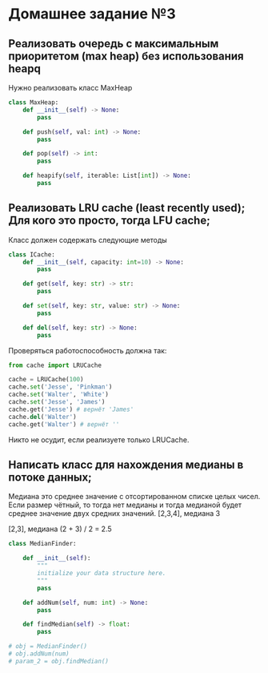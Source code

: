 # Домашнее задание №3

## Реализовать очередь с максимальным приоритетом (max heap) без использования heapq
Нужно реализовать класс MaxHeap
```python
class MaxHeap:
    def __init__(self) -> None:
        pass

    def push(self, val: int) -> None:
        pass

    def pop(self) -> int:
        pass

    def heapify(self, iterable: List[int]) -> None:
        pass
```

## Реализовать LRU cache (least recently used); Для кого это просто, тогда LFU cache;

Класс должен содержать следующие методы
```python
class ICache:
    def __init__(self, capacity: int=10) -> None:
        pass

    def get(self, key: str) -> str:
        pass

    def set(self, key: str, value: str) -> None:
        pass

    def del(self, key: str) -> None:
        pass
```
Проверяться работоспособность должна так:
```python
from cache import LRUCache

cache = LRUCache(100)
cache.set('Jesse', 'Pinkman')
cache.set('Walter', 'White')
cache.set('Jesse', 'James')
cache.get('Jesse') # вернёт 'James'
cache.del('Walter')
cache.get('Walter') # вернёт ''
```
Никто не осудит, если реализуете только LRUCache.

## Написать класс для нахождения медианы в потоке данных;
Медиана это среднее значение с отсортированном списке целых чисел. Если размер чётный, то тогда нет медианы и тогда медианой будет среднее значение двух средних значений.
[2,3,4], медиана 3

[2,3], медиана (2 + 3) / 2 = 2.5
```python
class MedianFinder:

    def __init__(self):
        """
        initialize your data structure here.
        """
        pass

    def addNum(self, num: int) -> None:
        pass

    def findMedian(self) -> float:
        pass

# obj = MedianFinder()
# obj.addNum(num)
# param_2 = obj.findMedian()
```
